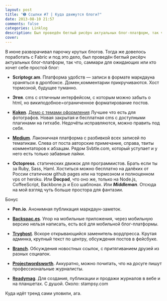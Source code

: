 ```yaml
---
layout: post
title: "➎ Ссылки #7 | Куда движутся блоги?"
date: 2013-08-10 21:57
comments: false
categories: Linklog
description: Был проведён беглый рисёрч актуальных блог-платформ, так что, саммари для ожидающих или кто хочет себе простой блог
cover: 
---
```

В июне  разворачивал парочку крутых блогов. Тогда же довелось поработать с Fabric и под это дело, был проведён беглый рисёрч актуальных блог-платформ, так что, саммари для ожидающих или кто хочет себе простой блог:
<!-- more -->

* **Scriptogr.am**. Платформа удобств — записи в формате маркдауна храняться в дропбоксе. Домен,комментарии прикручиваются. Хост тормозной, будущее туманно.

* **Эгея**. cms с отличным интерфейсом, с которым можно забыть о html, но википодобное=ограниченное форматирование постов.

* **[Koken](http://koken.me/)**. [Демо с темами оформления](http://demo.koken.me/) Лучшее что есть для фотографов. Новая закрытая и бесплатная cms с доступными плагинами на гитхабе. Недочёты исправляются, можно править под себя.

* **[Medium](https://medium.com/interface-1/e6356aa5f023)**.
Лаконичная платформа с разбивкой всех записей по тематикам. Слева от поста авторские примечание, справа, твиты комментаторов к абзацам. Рядом Svbtle.com, который уступает и у него есть только забавные лайки.

* **Octopress**. статических движок для программистов. Брать если ты за Ruby, Sass, Haml. Хоститься можно бесплатно на далёких от России статичном github pages или на тормозном и полноценном vps от heroku. Или **Docpad**, что оно же, только на Node.js, CoffeeScript, Backbone.js и Eco шаблонах. Или ***Middleman***. Отсюда на мой взгляд чуть больше простора для фантазии. 

Бонус

* **Pen.io**.
Анонимная публикация маркдаун-заметок.

* **[Backspac.es](http://backspac.es/r/P8iz82D0G9/what-mobile-means-to-me)**. Упор на мобильные приложения, через мобильную версию нельзя написать, есть всё для мобильной блог-платформы.

* **[Tryghost](http://tryghost.org/)**. 
Вскоре открывающийся заменитель вордпресса. Крутая админка, крупный текст по центру, обсуждения постов в фейсбуке.

* **[Branch](http://branch.com/b/inside-obama-s-presidency-the-first-term-2)**. Обсуждения новостных ссылок, с притягиванием друзей из разных социалок. 

* **[Projectwordsworth](http://projectwordsworth.com/)**.
Аккуратно, можно почитать, что на досуге пишут профессиональные журналисты.

* **[Readymag](http://readymag.com/)**.
Для создания, публикации и продажи журналов в вебе и на планшетах. С душой. Около: stampsy.com

Куда идёт тренд сами уловили, ага.
